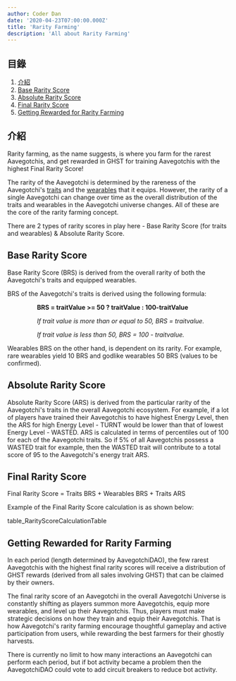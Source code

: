 ```yaml
---
author: Coder Dan
date: '2020-04-23T07:00:00.000Z'
title: 'Rarity Farming'
description: 'All about Rarity Farming'
---
```


## 目錄
1. <a href=#introduction>介紹</a>
2. <a href=#base-rarity-score>Base Rarity Score</a>
3. <a href=#absolute-rarity-score>Absolute Rarity Score</a>
4. <a href=#final-rarity-score>Final Rarity Score</a>
5. <a href=#getting-rewarded-for-rarity-farming>Getting Rewarded for Rarity Farming</a>

## 介紹

Rarity farming, as the name suggests, is where you farm for the rarest Aavegotchis, and get rewarded in GHST for training Aavegotchis with the highest Final Rarity Score!

The rarity of the Aavegotchi is determined by the rareness of the Aavegotchi's <a href="https://docs.google.com/document/d/186zOapKeHNNJ9y8LIByQQ64rs0eJUlEF/edit#heading=h.3rdcrjn">traits</a> and the [wearables](https://wiki.aavegotchi.com/en/wearables)  that it equips. However, the rarity of a single Aavegotchi can change over time as the overall distribution of the traits and wearables in the Aavegotchi universe changes. All of these are the core of the rarity farming concept.

There are 2 types of rarity scores in play here - Base Rarity Score (for traits and wearables) & Absolute Rarity Score.

## Base Rarity Score

Base Rarity Score (BRS) is derived from the overall rarity of both the Aavegotchi's traits and equipped wearables.

BRS of the Aavegotchi's traits is derived using the following formula:

<p style="margin-left: 4.8em"><b>BRS = traitValue >= 50 ? traitValue : 100-traitValue </b></p> 
<p style="margin-left: 4.8em"><i>If trait value is more than or equal to 50, BRS = traitvalue. </i></p> 
<p style="margin-left: 4.8em"><i>If trait value is less than 50, BRS = 100 - traitvalue. </i></p>

Wearables BRS on the other hand, is dependent on its rarity. For example, rare wearables yield 10 BRS and godlike wearables 50 BRS (values to be confirmed).

## Absolute Rarity Score

Absolute Rarity Score (ARS) is derived from the particular rarity of the Aavegotchi's traits in the overall Aavegotchi ecosystem. For example, if a lot of players have trained their Aavegotchis to have highest Energy Level, then the ARS for high Energy Level - TURNT would be lower than that of lowest Energy Level - WASTED. ARS is calculated in terms of percentiles out of 100 for each of the Aavegotchi traits. So if 5% of all Aavegotchis possess a WASTED trait for example, then the WASTED trait will contribute to a total score of 95 to the Aavegotchi's energy trait ARS.

## Final Rarity Score

Final Rarity Score = Traits BRS + Wearables BRS + Traits ARS

Example of the Final Rarity Score calculation is as shown below:

table_RarityScoreCalculationTable

## Getting Rewarded for Rarity Farming

In each period (length determined by AavegotchiDAO), the few rarest Aavegotchis with the highest final rarity scores will receive a distribution of GHST rewards (derived from all sales involving GHST) that can be claimed by their owners.

The final rarity score of an Aavegotchi in the overall Aavegotchi Universe is constantly shifting as players summon more Aavegotchis, equip more wearables, and level up their Aavegotchis. Thus, players must make strategic decisions on how they train and equip their Aavegotchis. That is how Aavegotchi's rarity farming encourage thoughtful gameplay and active participation from users, while rewarding the best farmers for their ghostly harvests.

There is currently no limit to how many interactions an Aavegotchi can perform each period, but if bot activity became a problem then the AavegotchiDAO could vote to add circuit breakers to reduce bot activity.



